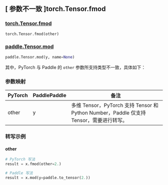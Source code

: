 ## [ 参数不一致 ]torch.Tensor.fmod

### [torch.Tensor.fmod](https://pytorch.org/docs/1.13/generated/torch.Tensor.fmod.html#torch.Tensor.fmod)

```python
torch.Tensor.fmod(other)
```

### [paddle.Tensor.mod](https://www.paddlepaddle.org.cn/documentation/docs/zh/api/paddle/Tensor_cn.html#mod-y-name-none)

```python
paddle.Tensor.mod(y, name=None)
```

其中，PyTorch 与 Paddle 的 `other` 参数所支持类型不一致，具体如下：

### 参数映射

| PyTorch | PaddlePaddle | 备注                          |
| ------- | ------------ | ----------------------------- |
| other   | y            | 多维 Tensor，PyTorch 支持 Tensor 和 Python Number，Paddle 仅支持 Tensor，需要进行转写。 |

### 转写示例
#### other
```python
# PyTorch 写法
result = x.fmod(other=2.)

# Paddle 写法
result = x.mod(y=paddle.to_tensor(2.))
```
